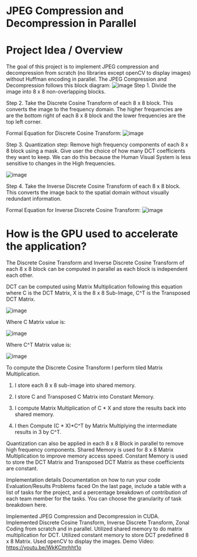 # JPEG Compression and Decompression in Parallel
# Project Idea / Overview
The goal of this project is to implement JPEG compression and decompression from scratch (no libraries except openCV to display images) without Huffman encoding in parallel. 
The JPEG Compression and Decompression follows this block diagram:
![image](https://github.com/atee001/CUDA_JPEG/assets/80326381/84dfd51c-5b03-4227-b622-96c7b590df3e)
Step 1. Divide the image into 8 x 8 non-overlapping blocks.  

Step 2. Take the Discrete Cosine Transform of each 8 x 8 block. This converts the image to the frequency domain. 
The higher frequencies are are the bottom right of each 8 x 8 block and the lower frequencies are the top left corner. 

Formal Equation for Discrete Cosine Transform:
![image](https://github.com/atee001/CUDA_JPEG/assets/80326381/2268004f-1bbd-4264-9f60-893573a43d52)

Step 3. Quantization step: Remove high frequency components of each 8 x 8 block using a mask. Give user the choice of how many DCT coefficients they want to keep.
We can do this because the Human Visual System is less sensitive to changes in the High frequencies. 

![image](https://github.com/atee001/CUDA_JPEG/assets/80326381/474044e6-9a72-439b-ab65-a90c514b10b3)

Step 4. Take the Inverse Discrete Cosine Transform of each 8 x 8 block. This converts the image back to the spatial domain without visually redundant information.

Formal Equation for Inverse Discrete Cosine Transform:
![image](https://github.com/atee001/CUDA_JPEG/assets/80326381/762603ba-e06a-4c15-8678-add4157c341f)

# How is the GPU used to accelerate the application?

The Discrete Cosine Transform and Inverse Discrete Cosine Transform of each 8 x 8 block can be computed in parallel as each block is independent each other.

DCT can be computed using Matrix Multiplication following this equation where C is the DCT Matrix, X is the 8 x 8 Sub-Image, C^T is the Transposed DCT Matrix.

![image](https://github.com/atee001/CUDA_JPEG/assets/80326381/e6a93c1f-a053-4529-bf98-15e047126cc8)

Where C Matrix value is:

![image](https://github.com/atee001/CUDA_JPEG/assets/80326381/154f340b-8a6e-4b5e-83f4-507fec5f8777)

Where C^T Matrix value is:

![image](https://github.com/atee001/CUDA_JPEG/assets/80326381/07a0d672-080e-469a-9cb7-772dcebdf7ef)

To compute the Discrete Cosine Transform I perform tiled Matrix Multiplication.

1. I store each 8 x 8 sub-image into shared memory.

2. I store C and Transposed C Matrix into Constant Memory. 

3. I compute Matrix Multiplication of C * X and store the results back into shared memory.

4. I then Compute (C * X)*C^T by Matrix Multiplying the intermediate results in 3 by C^T. 


Quantization can also be applied in each 8 x 8 Block in parallel to remove high frequency components.
Shared Memory is used for 8 x 8 Matrix Multiplication to improve memory access speed.
Constant Memory is used to store the DCT Matrix and Transposed DCT Matrix as these coefficients are constant. 

Implementation details
Documentation on how to run your code
Evaluation/Results
Problems faced
On the last page, include a table with a list of tasks for the project, and a percentage breakdown of contribution of each team member for the tasks. You can choose the granularity of task breakdown here.

Implemented JPEG Compression and Decompression in CUDA.
Implemented Discrete Cosine Transform, Inverse Discrete Transform, Zonal Coding from scratch and in parallel. 
Utilized shared memory to do matrix multiplication for DCT. 
Utilized constant memory to store DCT predefined 8 x 8 Matrix. 
Used openCV to display the images.
Demo Video: https://youtu.be/WkKCmrhht1o
